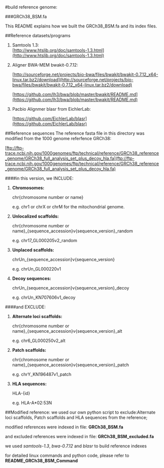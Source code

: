 #build reference genome:

###GRCh38_BSM.fa

This README explains how we built the GRCh38_BSM.fa and its index files.

##Reference datasets/programs
1. Samtools 1.3:  
    [http://www.htslib.org/doc/samtools-1.3.html](http://www.htslib.org/doc/samtools-1.3.html)

2. Aligner BWA-MEM bwakit-0.7.12: 

    [http://sourceforge.net/projects/bio-bwa/files/bwakit/bwakit-0.7.12_x64-linux.tar.bz2/download](http://sourceforge.net/projects/bio-bwa/files/bwakit/bwakit-0.7.12_x64-linux.tar.bz2/download)
    
    [https://github.com/lh3/bwa/blob/master/bwakit/README.md](https://github.com/lh3/bwa/blob/master/bwakit/README.md)

3. Pacbio Alignmer blasr from EichlerLab: 

    [https://github.com/EichlerLab/blasr](https://github.com/EichlerLab/blasr)

##Reference sequences
The reference fasta file in this directory was modified from the 1000 genome referfence GRCh38:

[ftp://ftp-trace.ncbi.nih.gov/1000genomes/ftp/technical/reference/GRCh38_reference_genome/GRCh38_full_analysis_set_plus_decoy_hla.fa](ftp://ftp-trace.ncbi.nih.gov/1000genomes/ftp/technical/reference/GRCh38_reference_genome/GRCh38_full_analysis_set_plus_decoy_hla.fa)

####in this version, we INCLUDE:
1.  **Chromosomes:**
  
    chr{chromosome number or name}

    e.g. chr1 or chrX or chrM for the mitochondrial genome.

2.  **Unlocalized scaffolds:**

    chr{chromosome number or name}_{sequence_accession}v{sequence_version}_random
    
    e.g. chr17_GL000205v2_random
    
3.  **Unplaced scaffolds:**

    chrUn_{sequence_accession}v{sequence_version}

    e.g. chrUn_GL000220v1
    
4.  **Decoy sequences:**

    chrUn_{sequence_accession}v{sequence_version}_decoy
    
    e.g. chrUn_KN707606v1_decoy


####and EXCLUDE:
 1. **Alternate loci scaffolds:**
 
    chr{chromosome number or name}_{sequence_accession}v{sequence_version}_alt

    e.g. chr6_GL000250v2_alt
    
2.  **Patch scaffolds:**

    chr{chromosome number or name}_{sequence_accession}v{sequence_version}_patch

    e.g. chrY_KN196487v1_patch 
    
3.  **HLA sequences:**

    HLA-{id}

    e.g. HLA-A*02:53N
 

##Modified reference:
we used our own python script to exclude:Alternate loci scaffolds, Patch scaffolds and HLA sequences from the reference; 

modified references were indexed in file: **GRCh38_BSM.fa**

and excluded references were indexed in file: **GRCh38_BSM_excluded.fa**

we used *samtools-1.3*, *bwa-0.7.12* and *blasr* to build reference indexes 

for detailed linux commands and python code, please refer to **README_GRCh38_BSM_Command**

